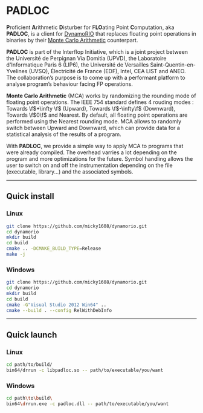 # PADLOC

<b>P</b>roficient <b>A</b>rithmetic <b>D</b>isturber for F<b>LO</b>ating Point <b>C</b>omputation, aka **PADLOC**, is a client for [DynamoRIO](http://dynamorio.org) that replaces floating point operations in binaries by their [Monte Carlo Arithmetic](http://web.cs.ucla.edu/~stott/mca/) counterpart.

**PADLOC** is part of the Interflop Initiative, which is a joint project between the Université de Perpignan Via Domitia (UPVD), the Laboratoire d'Informatique Paris 6 (LIP6), the Université de Versailles Saint-Quentin-en-Yvelines (UVSQ), Électricité de France (EDF), Intel, CEA LIST and ANEO. The collaboration’s purpose is to come up with a performant platform to analyse program’s behaviour facing FP operations.

**Monte Carlo Arithmetic** (MCA) works by randomizing the rounding mode of floating point operations. The IEEE 754 standard defines 4 rouding modes : Towards \f$+\infty \f$ (Upward), Towards \f$-\infty\f$ (Downward), Towards \f$0\f$ and Nearest. By default, all floating point operations are performed using the Nearest rounding mode. MCA allows to randomly switch between Upward and Downward, which can provide data for a statistical analysis of the results of a program.

With **PADLOC**, we provide a simple way to apply MCA to programs that were already compiled. The overhead varries a lot depending on the program and more optimizations for the future. Symbol handling allows the user to switch on and off the instrumentation depending on the file (executable, library...) and the associated symbols.

___
## Quick install

<h3>Linux</h3>

~~~~sh
git clone https://github.com/micky1608/dynamorio.git
cd dynamorio
mkdir build
cd build
cmake .. -DCMAKE_BUILD_TYPE=Release
make -j
~~~~

<h3> Windows</h3>

~~~~sh
git clone https://github.com/micky1608/dynamorio.git
cd dynamorio
mkdir build
cd build
cmake -G"Visual Studio 2012 Win64" ..
cmake --build . --config RelWithDebInfo
~~~~

___
## Quick launch

<h3>Linux</h3>

~~~~sh
cd path/to/build/
bin64/drrun -c libpadloc.so -- path/to/executable/you/want
~~~~

<h3> Windows</h3>

~~~~sh
cd path\to\build\
bin64\drrun.exe -c padloc.dll -- path/to/executable/you/want
~~~~